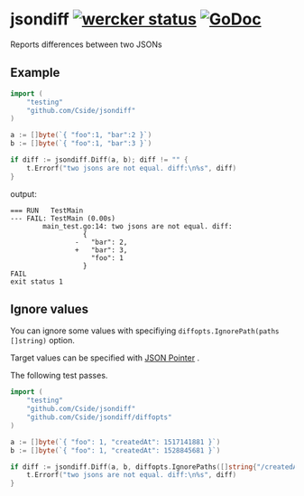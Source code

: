 # jsondiff [![wercker status](https://app.wercker.com/status/cf6fb86dc49eadcac25f466f8df9d05b/s/master "wercker status")](https://app.wercker.com/project/byKey/cf6fb86dc49eadcac25f466f8df9d05b) [![GoDoc](https://godoc.org/github.com/Cside/jsondiff?status.svg)](http://godoc.org/github.com/Cside/jsondiff)

Reports differences between two JSONs

## Example

```go
import (
	"testing"
	"github.com/Cside/jsondiff"
)

a := []byte(`{ "foo":1, "bar":2 }`)
b := []byte(`{ "foo":1, "bar":3 }`)

if diff := jsondiff.Diff(a, b); diff != "" {
	t.Errorf("two jsons are not equal. diff:\n%s", diff)
}
```

output:

```
=== RUN   TestMain
--- FAIL: TestMain (0.00s)
        main_test.go:14: two jsons are not equal. diff:
                  {
                -   "bar": 2,
                +   "bar": 3,
                    "foo": 1
                  }
FAIL
exit status 1
```

## Ignore values

You can ignore some values with specifiying `diffopts.IgnorePath(paths []string)` option. 

Target values can be specified with [JSON Pointer](https://tools.ietf.org/html/rfc6901) .

The following test passes.

```go
import (
	"testing"
	"github.com/Cside/jsondiff"
	"github.com/Cside/jsondiff/diffopts"
)

a := []byte(`{ "foo": 1, "createdAt": 1517141881 }`)
b := []byte(`{ "foo": 1, "createdAt": 1528845681 }`)

if diff := jsondiff.Diff(a, b, diffopts.IgnorePaths([]string{"/createdAt"})); diff != "" {
	t.Errorf("two jsons are not equal. diff:\n%s", diff)
}
```
